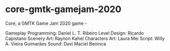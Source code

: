 # core-gmtk-gamejam-2020
Core, a GMTK Game Jam 2020 game - 

Gameplay Programming: Daniel L. T. Ribeiro
Level Design: Ricardo Capistano
Scenery Art: Raynon Kahel
Characters Art: Laura Mei
Script: Willy A. Vieira Guimarães
Sound: Davi Maciel Beninca
